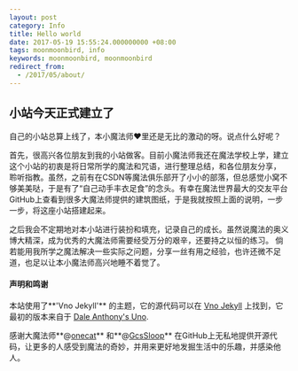 ```yaml
---
layout: post
category: Info
title: Hello world
date: 2017-05-19 15:55:24.000000000 +08:00
tags: moonmoonbird, info
keywords: moonmoonbird, moonmoonbird
redirect_from:
  - /2017/05/about/
---
```


## 小站今天正式建立了

自己的小站总算上线了，本小魔法师❤里还是无比的激动的呀。说点什么好呢？

首先，很高兴各位朋友到我的小站做客。目前小魔法师我还在魔法学校上学，建立这个小站的初衷是将日常所学的魔法和咒语，进行整理总结，和各位朋友分享，
聆听指教。虽然，之前有在CSDN等魔法俱乐部开了小小的部落，但总感觉小窝不够美美哒，于是有了“自己动手丰衣足食”的念头。有幸在魔法世界最大的交友平台
GitHub上查看到很多大魔法师提供的建筑图纸，于是我就按照上面的说明，一步一步，将这座小站搭建起来。

之后我会不定期地对本小站进行装扮和填充，记录自己的成长。虽然说魔法的奥义博大精深，成为优秀的大魔法师需要经受万分的艰辛，还要持之以恒的练习。
倘若能用我所学之魔法解决一些实际之问题，分享一丝有用之经验，也许还微不足道，也足以让本小魔法师高兴地睡不着觉了。

#### 声明和鸣谢

本站使用了**'Vno Jekyll'** 的主题，它的源代码可以在 [Vno Jekyll](https://github.com/onevcat/vno-jekyll) 上找到，它最初的版本来自于 [Dale Anthony's Uno](https://github.com/daleanthony/uno).

感谢大魔法师**@[onecat](https://github.com/onevcat)** 和**@[GcsSloop](https://github.com/GcsSloop)** 在GitHub上无私地提供开源代码，让更多的人感受到魔法的奇妙，并用来更好地发掘生活中的乐趣，并感染他人。

